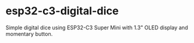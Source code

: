 # esp32-c3-digital-dice
Simple digital dice using ESP32-C3 Super Mini with 1.3" OLED display and momentary button.
